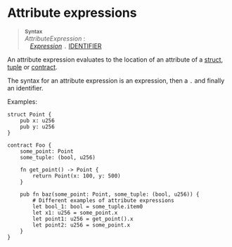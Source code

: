 # Attribute expressions

> **<sup>Syntax</sup>**\
> _AttributeExpression_ :\
> &nbsp;&nbsp; [_Expression_] `.` [IDENTIFIER]

An attribute expression evaluates to the location of an attribute of a [struct], [tuple] or [contract].

The syntax for an attribute expression is an expression, then a `.` and finally an identifier.


Examples:

```fe
struct Point {
    pub x: u256
    pub y: u256
}

contract Foo {
    some_point: Point
    some_tuple: (bool, u256)

    fn get_point() -> Point {
        return Point(x: 100, y: 500)
    }

    pub fn baz(some_point: Point, some_tuple: (bool, u256)) {
        # Different examples of attribute expressions
        let bool_1: bool = some_tuple.item0
        let x1: u256 = some_point.x
        let point1: u256 = get_point().x
        let point2: u256 = some_point.x
    }
}
```

[_Expression_]: ./index.md
[expression]: ./index.md
[IDENTIFIER]: ../lexical_structure/identifiers.md
[tuple]: ../type_system/types/tuple.md
[struct]: ../type_system/types/struct.md
[contract]: ../type_system/types/contract.md
[attribute expression]: expr_attribute.md
